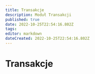 ```yaml
---
title: Transakcje
description: Moduł Transakcji
published: true
date: 2022-10-25T22:54:16.802Z
tags: 
editor: markdown
dateCreated: 2022-10-25T22:54:16.802Z
---
```


# Transakcje